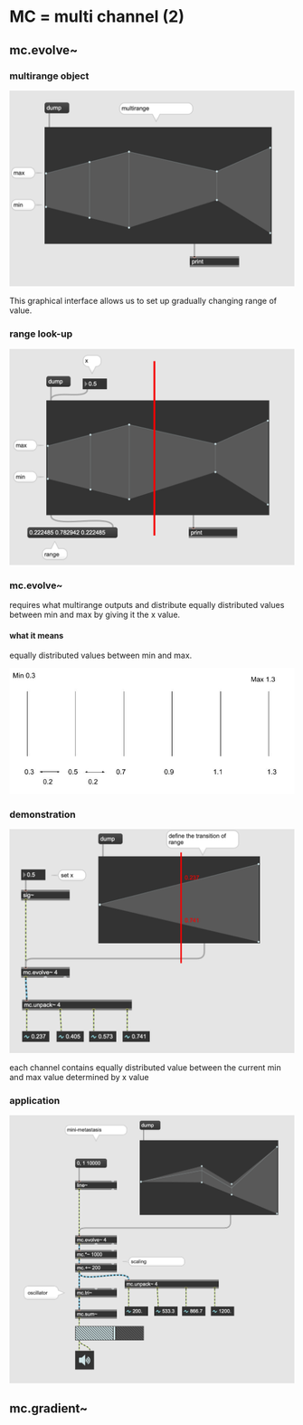 # MC = multi channel (2)


## mc.evolve~

### multirange object

![](K2/png/multrange.png)

This graphical interface allows us to set up gradually changing range of value.


### range look-up

![](K2/png/lookup.png)

### mc.evolve~

requires what multirange outputs and distribute equally distributed values between min and max by giving it the x value.

#### what it means

equally distributed values between min and max.

![](K2/png/equally.jpg)

### demonstration

![](K2/png/evolve.png)

each channel contains equally distributed value between the current min and max value determined by x value

### application

![](K2/png/metastasis.png)

## mc.gradient~